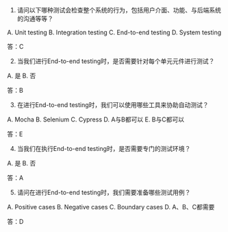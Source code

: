 

1. 请问以下哪种测试会检查整个系统的行为，包括用户介面、功能、与后端系统的沟通等等？

A. Unit testing
B. Integration testing
C. End-to-end testing
D. System testing

答：C

2. 当我们进行End-to-end testing时，是否需要针对每个单元元件进行测试？

A. 是
B. 否

答：B

3. 在进行End-to-end testing时，我们可以使用哪些工具来协助自动测试？

A. Mocha
B. Selenium
C. Cypress
D. A与B都可以
E. B与C都可以

答：E

4. 当我们在执行End-to-end testing时，是否需要专门的测试环境？

A. 是
B. 否

答：A

5. 请问在进行End-to-end testing时，我们需要准备哪些测试用例？

A. Positive cases
B. Negative cases
C. Boundary cases
D. A、B、C都需要

答：D